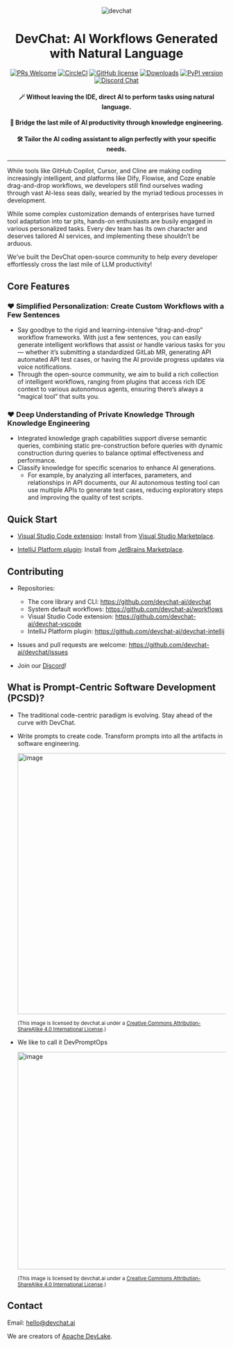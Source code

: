 <div align="center">

![devchat](https://github.com/devchat-ai/devchat/assets/592493/f39979fe-fe32-410b-bf9d-2118ac8ea3d5)

# DevChat: AI Workflows Generated with Natural Language

[![PRs Welcome](https://img.shields.io/badge/PRs-welcome-brightgreen.svg?style=flat-square)](http://makeapullrequest.com)
[![CircleCI](https://circleci.com/gh/devchat-ai/devchat/tree/main.svg?style=shield)](https://circleci.com/gh/devchat-ai/devchat/tree/main)
[![GitHub license](https://img.shields.io/github/license/devchat-ai/devchat.svg)](https://github.com/devchat-ai/devchat/blob/main/LICENSE)
[![Downloads](https://pepy.tech/badge/devchat)](https://pepy.tech/project/devchat)
[![PyPI version](https://badge.fury.io/py/devchat.svg)](https://badge.fury.io/py/devchat)
[![Discord Chat](https://img.shields.io/discord/1106908489114206309?logo=discord)](https://discord.gg/JNyVGz8y)

#### 🪄 Without leaving the IDE, direct AI to perform tasks using natural language.

#### 🧩 Bridge the last mile of AI productivity through knowledge engineering.

#### 🛠️ Tailor the AI coding assistant to align perfectly with your specific needs.

</div>

***

While tools like GitHub Copilot, Cursor, and Cline are making coding increasingly intelligent, and platforms like Dify, Flowise, and Coze enable drag-and-drop workflows, we developers still find ourselves wading through vast AI-less seas daily, wearied by the myriad tedious processes in development.

While some complex customization demands of enterprises have turned tool adaptation into tar pits, hands-on enthusiasts are busily engaged in various personalized tasks.
Every dev team has its own character and deserves tailored AI services, and implementing these shouldn’t be arduous.

We’ve built the DevChat open-source community to help every developer effortlessly cross the last mile of LLM productivity!

## Core Features

### ❤️ Simplified Personalization: Create Custom Workflows with a Few Sentences
- Say goodbye to the rigid and learning-intensive “drag-and-drop” workflow frameworks. With just a few sentences, you can easily generate intelligent workflows that assist or handle various tasks for you — whether it’s submitting a standardized GitLab MR, generating API automated API test cases, or having the AI provide progress updates via voice notifications.
- Through the open-source community, we aim to build a rich collection of intelligent workflows, ranging from plugins that access rich IDE context to various autonomous agents, ensuring there’s always a “magical tool” that suits you.

### ❤️ Deep Understanding of Private Knowledge Through Knowledge Engineering
- Integrated knowledge graph capabilities support diverse semantic queries, combining static pre-construction before queries with dynamic construction during queries to balance optimal effectiveness and performance.
- Classify knowledge for specific scenarios to enhance AI generations.
  - For example, by analyzing all interfaces, parameters, and relationships in API documents, our AI autonomous testing tool can use multiple APIs to generate test cases, reducing exploratory steps and improving the quality of test scripts.

## Quick Start

- [Visual Studio Code extension](https://github.com/devchat-ai/devchat-vscode): Install from [Visual Studio Marketplace](https://marketplace.visualstudio.com/items?itemName=merico.devchat).

- [IntelliJ Platform plugin](https://github.com/devchat-ai/devchat-intellij): Install from [JetBrains Marketplace](https://plugins.jetbrains.com/plugin/23258-devchat).

## Contributing

- Repositories:
  - The core library and CLI: https://github.com/devchat-ai/devchat
  - System default workflows: https://github.com/devchat-ai/workflows
  - Visual Studio Code extension: https://github.com/devchat-ai/devchat-vscode
  - IntelliJ Platform plugin: https://github.com/devchat-ai/devchat-intellij

- Issues and pull requests are welcome: https://github.com/devchat-ai/devchat/issues

- Join our [Discord](https://discord.gg/JNyVGz8y)!

## What is Prompt-Centric Software Development (PCSD)?

- The traditional code-centric paradigm is evolving. Stay ahead of the curve with DevChat.

- Write prompts to create code. Transform prompts into all the artifacts in software engineering.

  <img width="600" alt="image" src="https://github.com/devchat-ai/devchat/assets/592493/dd32e900-92fd-4fa4-8489-96ed17ab5e0e">

  <sub>(This image is licensed by devchat.ai under a <a rel="license" href="http://creativecommons.org/licenses/by-sa/4.0/">Creative Commons Attribution-ShareAlike 4.0 International License</a>.)</sub>
  
- We like to call it DevPromptOps
  
  <img width="500" alt="image" src="https://github.com/devchat-ai/devchat/assets/592493/e8e1215b-53b0-4473-ab00-0665d33f204a">
  
  <sub>(This image is licensed by devchat.ai under a <a rel="license" href="http://creativecommons.org/licenses/by-sa/4.0/">Creative Commons Attribution-ShareAlike 4.0 International License</a>.)</sub>

## Contact
  
Email: hello@devchat.ai

We are creators of [Apache DevLake](https://devlake.apache.org/).
